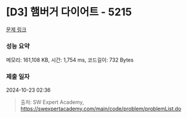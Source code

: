 # [D3] 햄버거 다이어트 - 5215 

[문제 링크](https://swexpertacademy.com/main/code/problem/problemDetail.do?contestProbId=AWT-lPB6dHUDFAVT) 

### 성능 요약

메모리: 161,108 KB, 시간: 1,754 ms, 코드길이: 732 Bytes

### 제출 일자

2024-10-23 02:36



> 출처: SW Expert Academy, https://swexpertacademy.com/main/code/problem/problemList.do